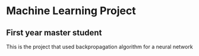# Machine Learning Project
## First year master student


This is the project that used backpropagation algorithm for a neural network

